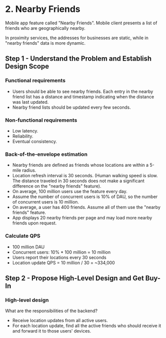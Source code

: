 # 2. Nearby Friends

Mobile app feature called "Nearby Friends". Mobile client presents a list of friends who are geographically nearby.

In proximity services, the addresses for businesses are static, while in "nearby friends" data is more dynamic.

## Step 1 - Understand the Problem and Establish Design Scope

### Functional requirements

- Users should be able to see nearby friends. Each entry in the nearby friend list has a distance and timestamp indicating when the distance was last updated.
- Nearby friend lists should be updated every few seconds.

### Non-functional requirements

- Low latency.
- Reliability.
- Eventual consistency.

### Back-of-the-envelope estimation

- Nearby friends are defined as friends whose locations are within a 5-mile radius.
- Location refresh interval is 30 seconds. (Human walking speed is slow. The distance traveled in 30 seconds does not make a significant difference on the "nearby friends" feature).
- On average, 100 million users use the feature every day.
- Assume the number of concurrent users is 10% of DAU, so the number of concurrent users is 10 million.
- On average, a user has 400 friends. Assume all of them use the "nearby friends" feature.
- App displays 20 nearby friends per page and may load more nearby friends upon request.

### Calculate QPS

- 100 million DAU
- Concurrent users: 10% * 100 million = 10 million
- Users report their locations every 30 seconds
- Location update QPS = 10 million / 30 = ~334,000

## Step 2 - Propose High-Level Design and Get Buy-In

### High-level design

What are the responsibilities of the backend?

- Receive location updates from all active users.
- For each location update, find all the active friends who should receive it and forward it to those users' devices.
